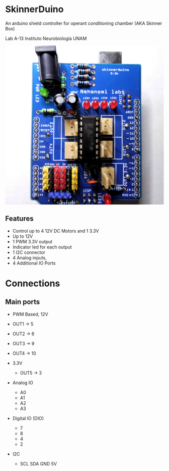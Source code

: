 # SkinnerDuino
An arduino shield controller for operant conditioning chamber (AKA Skinner Box)

Lab A-13 Instituto Neurobiología UNAM

![SkinnerDuino](https://raw.githubusercontent.com/nehenemilabs/SkinnerDuino/master/imgs/pcb-0-5b.JPG)



## Features
* Control up to 4 12V DC Motors and 1 3.3V
* Up to 12V
* 1 PWM 3.3V output
* Indicator led for each output
* 1 I2C connector
* 4 Analog inputs,
* 4 Additional IO Ports


# Connections
## Main ports

* PWM Based, 12V
 * OUT1 -> 5
 * OUT2 -> 6
 * OUT3 -> 9
 * OUT4 -> 10

* 3.3V
  * OUT5 -> 3

* Analog IO
  * A0
  * A1
  * A2
  * A3
* Digital IO (DIO)
  * 7
  * 8
  * 4
  * 2
* I2C
  * SCL SDA GND 5V
